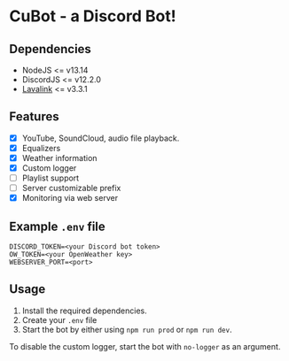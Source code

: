 # CuBot - a Discord Bot!

## Dependencies
 - NodeJS <= v13.14
 - DiscordJS <= v12.2.0
 - [Lavalink](https://github.com/Frederikam/Lavalink) <= v3.3.1

## Features
 - [x] YouTube, SoundCloud, audio file playback.
 - [x] Equalizers
 - [x] Weather information
 - [x] Custom logger
 - [ ] Playlist support 
 - [ ] Server customizable prefix
 - [x] Monitoring via web server

## Example `.env` file
```.properties
DISCORD_TOKEN=<your Discord bot token>
OW_TOKEN=<your OpenWeather key>
WEBSERVER_PORT=<port>
```

## Usage
1. Install the required dependencies.  
2. Create your `.env` file
3. Start the bot by either using `npm run prod` or `npm run dev`.  

To disable the custom logger, start the bot with `no-logger` as an argument.